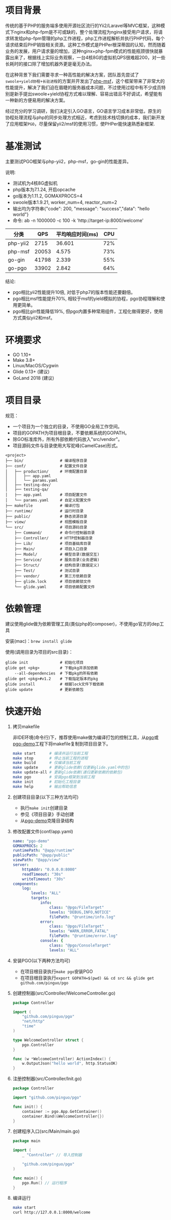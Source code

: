 # 项目背景
传统的基于PHP的服务端多使用开源社区流行的Yii2/Laravel等MVC框架，这种模式下nginx和php-fpm是不可或缺的，整个处理流程为nginx接受用户请求，将请求转发给php-fpm管理的php工作进程，php工作进程解析并执行PHP代码，每个请求结束后PHP销毁相关资源。这种工作模式是PHPer根深蒂固的认知，然而随着业务的发展，用户请求量的增加，这种nginx+php-fpm模式的性能瓶颈很快就暴露出来了，根据线上实际业务观察，一台4核8G的虚拟机QPS很难超200，对一些长耗时的接口除了增加机器外更是毫无办法。

在这种背景下我们需要寻求一种高性能的解决方案，团队首先尝试了`swoole+yield协程+长驻进程`的方案并开发出了[php-msf](https://github.com/pinguo/php-msf)，这个框架带来了非常大的性能提升，解决了我们迫在眉睫的服务器成本问题，不过使用过程中有不少成员特别是新手提出swoole+yield协程方式难以理解、容易出错且不好调试，希望能有一种新的方便易用的解决方案。

经过充分的学习调研，我们决定引入GO语言，GO语言学习成本非常低，原生的协程处理流程与php的同步处理方式相近，考虑到技术栈切换的成本，我们新开发了应用框架`PGO`，尽量保留yii2/msf的使用习惯，使PHPer能快速熟悉新框架.

# 基准测试
主要测试PGO框架与php-yii2，php-msf，go-gin的性能差异。

说明:
- 测试机为4核8G虚拟机
- php版本为7.1.24, 开启opcache
- go版本为1.11.2, GOMAXPROCS=4
- swoole版本1.9.21, worker_num=4, reactor_num=2
- 输出均为字符串{"code": 200, "message": "success","data": "hello world"}
- 命令: ab -n 1000000 -c 100 -k 'http://target-ip:8000/welcome'

分类 | QPS | 平均响应时间(ms) |CPU
---- | ---- | ---- | -----
php-yii2 | 2715 | 36.601 | 72%
php-msf | 20053 | 4.575 | 73%
go-gin | 41798 | 2.339 | 55%
go-pgo | 33902 | 2.842 | 64%

结论:
- pgo相比yii2性能提升10倍, 对低于php7的版本性能还要翻倍。
- pgo相比msf性能提升70%, 相较于msf的yield模拟的协程，pgo协程理解和使用更简单。
- pgo相比gin性能降低19%, 但pgo内置多种常用组件，工程化做得更好，使用方式类似yii2和msf。

# 环境要求
- GO 1.10+
- Make 3.8+
- Linux/MacOS/Cygwin
- Glide 0.13+ (建议)
- GoLand 2018 (建议)

# 项目目录
规范：
- 一个项目为一个独立的目录，不使用GO全局工作空间。
- 项目的GOPATH为项目根目录，不要依赖系统的GOPATH。
- 除GO标准库外，所有外部依赖代码放入"src/vendor"。
- 项目源码文件与目录使用大写驼峰(CamelCase)形式。

```
<project>
├── bin/                # 编译程序目录
├── conf/               # 配置文件目录
│   ├── production/     # 环境配置目录
│   │   ├── app.yaml
│   │   └── params.yaml
│   ├── testing-dev/
│   ├── testing-qa/
│   ├── app.yaml        # 项目配置文件
│   └── params.yaml     # 自定义配置文件
├── makefile            # 编译打包
├── runtime/            # 运行时目录
├── public/             # 静态资源目录
├── view/               # 视图模板目录
└── src/                # 项目源码目录
    ├── Command/        # 命令行控制器目录
    ├── Controller/     # HTTP控制器目录
    ├── Lib/            # 项目基础库目录
    ├── Main/           # 项目入口目录
    ├── Model/          # 模型目录(数据交互)
    ├── Service/        # 服务目录(业务逻辑)
    ├── Struct/         # 结构目录(数据定义)
    ├── Test/           # 测试目录
    ├── vendor/         # 第三方依赖目录
    ├── glide.lock      # 项目依赖锁文件
    └── glide.yaml      # 项目依赖配置文件
```

# 依赖管理
建议使用glide做为依赖管理工具(类似php的composer)，不使用go官方的dep工具

安装(mac)：`brew install glide`

使用(调用目录为项目的src目录)：
```
glide init              # 初始化项目
glide get <pkg>         # 下载pkg并添加依赖
    --all-dependencies  # 下载pkg的所有依赖
glide get <pkg>#v1.2    # 下载指定版本的pkg
glide install           # 根据lock文件下载依赖
glide update            # 更新依赖包
```

# 快速开始

1. 拷贝makefile

    非IDE环境(命令行)下，推荐使用make做为编译打包的控制工具，从[pgo](https://github.com/pinguo/pgo)或[pgo-demo](https://github.com/pinguo/pgo-demo)工程下将makefile复制到项目目录下。
    ```sh
    make start      # 编译并运行当前工程
    make stop       # 停止当前工程的进程
    make build      # 仅编译当前工程
    make update     # 更新glide依赖(仅更新glide.yaml中的包)
    make update-all # 更新glide依赖(递归更新依赖的依赖包)
    make pgo        # 安装pgo框架到当前工程
    make init       # 初始化工程目录
    make help       # 输出帮助信息
    ```

2. 创建项目目录(以下三种方法均可)
    - 执行`make init`创建目录
    - 参见《项目目录》手动创建
    - 从[pgo-demo](https://github.com/pinguo/pgo-demo)克隆目录结构

3. 修改配置文件(conf/app.yaml)
    ```yaml
    name: "pgo-demo"
    GOMAXPROCS: 2
    runtimePath: "@app/runtime"
    publicPath: "@app/public"
    viewPath: "@app/view"
    server:
        httpAddr: "0.0.0.0:8000"
        readTimeout: "30s"
        writeTimeout: "30s"
    components:
        log:
            levels: "ALL"
            targets:
                info:
                    class: "@pgo/FileTarget"
                    levels: "DEBUG,INFO,NOTICE"
                    filePath: "@runtime/info.log"
                error:
                    class: "@pgo/FileTarget"
                    levels: "WARN,ERROR,FATAL"
                    filePath: "@runtime/error.log"
                console: {
                    class: "@pgo/ConsoleTarget"
                    levels: "ALL"
    ```

4. 安装PGO(以下两种方法均可)
    - 在项目根目录执行`make pgo`安装PGO
    - 在项目根目录执行`export GOPATH=$(pwd) && cd src && glide get github.com/pinguo/pgo`

5. 创建控制器(src/Controller/WelcomeController.go)
    ```go
    package Controller
    
    import (
        "github.com/pinguo/pgo"
        "net/http"
        "time"
    )
    
    type WelcomeController struct {
        pgo.Controller
    }
    
    func (w *WelcomeController) ActionIndex() {
        w.OutputJson("hello world", http.StatusOK)
    }
    ```

6. 注册控制器(src/Controller/Init.go)
    ```go
    package Controller
    
    import "github.com/pinguo/pgo"
    
    func init() {
        container := pgo.App.GetContainer()
        container.Bind(&WelcomeController{})
    }
    ```

7. 创建程序入口(src/Main/main.go)
    ```go
    package main
    
    import (
        _ "Controller" // 导入控制器
    
        "github.com/pinguo/pgo"
    )
    
    func main() {
        pgo.Run() // 运行程序
    }
    ```

8. 编译运行
    ```sh
    make start
    curl http://127.0.0.1:8000/welcome
    ```
